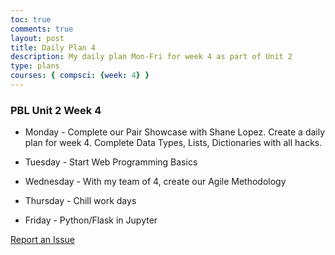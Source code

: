 ```yaml
---
toc: true
comments: true
layout: post
title: Daily Plan 4
description: My daily plan Mon-Fri for week 4 as part of Unit 2
type: plans
courses: { compsci: {week: 4} }
---
```


### PBL Unit 2 Week 4

- Monday - Complete our Pair Showcase with Shane Lopez. Create a daily plan for week 4. Complete Data Types, Lists, Dictionaries with all hacks.

- Tuesday - Start Web Programming Basics

- Wednesday - With my team of 4, create our Agile Methodology

- Thursday - Chill work days

- Friday - Python/Flask in Jupyter

<a href="https://github.com/Nathaniel633/student/issues">Report an Issue</a>